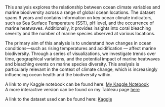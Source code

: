 This analysis explores the relationship between ocean climate variables and marine biodiversity across a range of global ocean locations. The dataset spans 9 years and contains information on key ocean climate indicators, such as Sea Surface Temperature (SST), pH level, and the occurrence of marine heatwaves. Additionally, it provides insights into coral bleaching severity and the number of marine species observed at various locations.

The primary aim of this analysis is to understand how changes in ocean conditions—such as rising temperatures and acidification — affect marine biodiversity. Through a series of visualizations, we investigate trends over time, geographical variations, and the potential impact of marine heatwaves and bleaching events on marine species diversity. This analysis is particularly relevant in the context of climate change, which is increasingly influencing ocean health and the biodiversity within.

A link to my Kaggle notebook can be found here: [My Kaggle Notebook](https://www.kaggle.com/code/tsayed91/data-analysis-ocean-climate-marine-life#Data-Visualisation) </br>
A more interactive version can be found on my Tableau page [here](https://public.tableau.com/app/profile/tariq.sayed/viz/OceanClimateMarineLife/Dashboard1)

A link to the dataset used can be found here: [Kaggle](https://www.kaggle.com/datasets/atharvasoundankar/shifting-seas-ocean-climate-and-marine-life-dataset)
